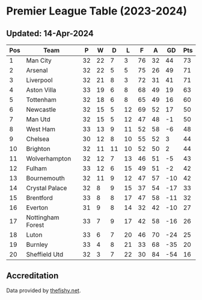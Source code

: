 # Premier League Table (2023-2024)
## Updated: 14-Apr-2024

| Pos | Team | P | W | D | L | F | A | GD | Pts |
| --- | --- | --- | --- | --- | --- | --- | --- | --- | --- |
| 1 | Man City | 32 | 22 | 7 | 3 | 76 | 32 | 44 | 73 |
| 2 | Arsenal | 32 | 22 | 5 | 5 | 75 | 26 | 49 | 71 |
| 3 | Liverpool | 32 | 21 | 8 | 3 | 72 | 31 | 41 | 71 |
| 4 | Aston Villa | 33 | 19 | 6 | 8 | 68 | 49 | 19 | 63 |
| 5 | Tottenham | 32 | 18 | 6 | 8 | 65 | 49 | 16 | 60 |
| 6 | Newcastle | 32 | 15 | 5 | 12 | 69 | 52 | 17 | 50 |
| 7 | Man Utd | 32 | 15 | 5 | 12 | 47 | 48 | -1 | 50 |
| 8 | West Ham | 33 | 13 | 9 | 11 | 52 | 58 | -6 | 48 |
| 9 | Chelsea | 30 | 12 | 8 | 10 | 55 | 52 | 3 | 44 |
| 10 | Brighton | 32 | 11 | 11 | 10 | 52 | 50 | 2 | 44 |
| 11 | Wolverhampton | 32 | 12 | 7 | 13 | 46 | 51 | -5 | 43 |
| 12 | Fulham | 33 | 12 | 6 | 15 | 49 | 51 | -2 | 42 |
| 13 | Bournemouth | 32 | 11 | 9 | 12 | 47 | 57 | -10 | 42 |
| 14 | Crystal Palace | 32 | 8 | 9 | 15 | 37 | 54 | -17 | 33 |
| 15 | Brentford | 33 | 8 | 8 | 17 | 47 | 58 | -11 | 32 |
| 16 | Everton | 31 | 9 | 8 | 14 | 32 | 42 | -10 | 27 |
| 17 | Nottingham Forest | 33 | 7 | 9 | 17 | 42 | 58 | -16 | 26 |
| 18 | Luton | 33 | 6 | 7 | 20 | 46 | 70 | -24 | 25 |
| 19 | Burnley | 33 | 4 | 8 | 21 | 33 | 68 | -35 | 20 |
| 20 | Sheffield Utd | 32 | 3 | 7 | 22 | 30 | 84 | -54 | 16 |

## Accreditation 

Data provided by [thefishy.net](https://www.thefishy.net/).